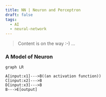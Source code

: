```yaml
---
title: NN | Neuron and Perceptron
draft: false
tags:
  - AI
  - neural-network
---
```

> Content is on the way :-) ...

### A Model of Neuron

```mermaid
graph LR

A[input:x1]--->B((an activation function))
C[input:x2]--->B
D[input:x3]--->B
B--->E[output]
```




